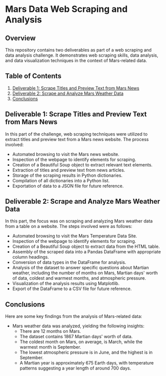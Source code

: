 # Mars Data Web Scraping and Analysis

## Overview
This repository contains two deliverables as part of a web scraping and data analysis challenge. It demonstrates web scraping skills, data analysis, and data visualization techniques in the context of Mars-related data.

## Table of Contents
1. [Deliverable 1: Scrape Titles and Preview Text from Mars News](#deliverable-1-scrape-titles-and-preview-text-from-mars-news)
2. [Deliverable 2: Scrape and Analyze Mars Weather Data](#deliverable-2-scrape-and-analyze-mars-weather-data)
3. [Conclusions](#conclusions)

## Deliverable 1: Scrape Titles and Preview Text from Mars News
In this part of the challenge, web scraping techniques were utilized to extract titles and preview text from a Mars news website. The process involved:

- Automated browsing to visit the Mars news website.
- Inspection of the webpage to identify elements for scraping.
- Creation of a Beautiful Soup object to extract relevant text elements.
- Extraction of titles and preview text from news articles.
- Storage of the scraping results in Python dictionaries.
- Compilation of all dictionaries into a Python list.
- Exportation of data to a JSON file for future reference.

## Deliverable 2: Scrape and Analyze Mars Weather Data
In this part, the focus was on scraping and analyzing Mars weather data from a table on a website. The steps involved were as follows:

- Automated browsing to visit the Mars Temperature Data Site.
- Inspection of the webpage to identify elements for scraping.
- Creation of a Beautiful Soup object to extract data from the HTML table.
- Assembly of the scraped data into a Pandas DataFrame with appropriate column headings.
- Conversion of data types in the DataFrame for analysis.
- Analysis of the dataset to answer specific questions about Martian weather, including the number of months on Mars, Martian days' worth of data, coldest and warmest months, and atmospheric pressure.
- Visualization of the analysis results using Matplotlib.
- Export of the DataFrame to a CSV file for future reference.

## Conclusions
Here are some key findings from the analysis of Mars-related data:

- Mars weather data was analyzed, yielding the following insights:
  - There are 12 months on Mars.
  - The dataset contains 1867 Martian days' worth of data.
  - The coldest month on Mars, on average, is March, while the warmest month is September.
  - The lowest atmospheric pressure is in June, and the highest is in September.
  - A Martian year is approximately 675 Earth days, with temperature patterns suggesting a year length of around 700 days.
